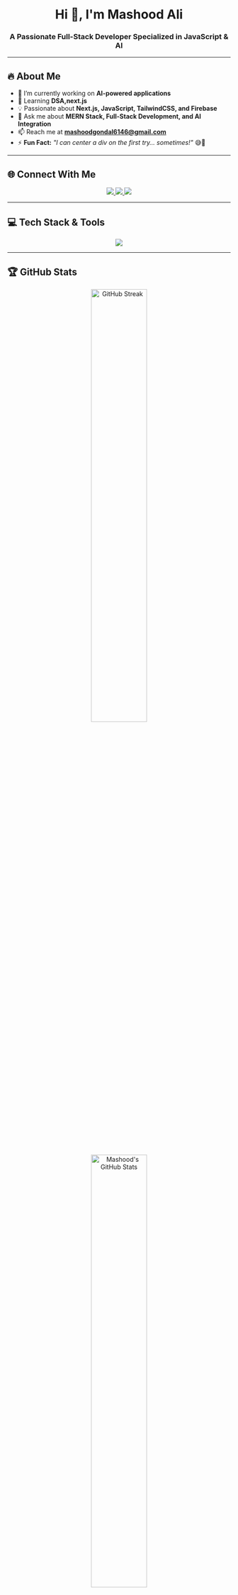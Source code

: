 <h1 align="center">Hi 👋, I'm Mashood Ali</h1>
<h3 align="center">A Passionate Full-Stack Developer Specialized in JavaScript & AI</h3>

---

## 🔥 About Me
- 🚀 I’m currently working on **AI-powered applications**  
- 🌱 Learning **DSA,next.js**  
- 💡 Passionate about **Next.js, JavaScript, TailwindCSS, and Firebase**  
- 💬 Ask me about **MERN Stack, Full-Stack Development, and AI Integration**  
- 📫 Reach me at **mashoodgondal6146@gmail.com**  
- ⚡ **Fun Fact:** *"I can center a div on the first try… sometimes!"* 😅🎯  

---

## 🌐 Connect With Me
<p align="center">
  <a href="https://linkedin.com/in/mashoodali" target="_blank">
    <img src="https://img.shields.io/badge/LinkedIn-0A66C2?style=for-the-badge&logo=linkedin&logoColor=white" />
  </a>
  <a href="https://github.com/Mashoodgondal" target="_blank">
    <img src="https://img.shields.io/badge/GitHub-181717?style=for-the-badge&logo=github&logoColor=white" />
  </a>
  <a href="https://instagram.com/mashood4498" target="_blank">
    <img src="https://img.shields.io/badge/Instagram-E4405F?style=for-the-badge&logo=instagram&logoColor=white" />
  </a>
</p>

---

## 💻 Tech Stack & Tools
<p align="center">
  <img src="https://skillicons.dev/icons?i=html,css,bootstrap,tailwind,js,nodejs,express,react,nextjs,mongodb,firebase,git,github,postman,figma,java" />
</p>

---

## 🏆 GitHub Stats
<div align="center">
  <img src="https://github-readme-streak-stats.herokuapp.com?user=mashoodgondal&theme=react&border_radius=10" alt="GitHub Streak" width="50%"/>
  <img src="https://github-readme-stats.vercel.app/api?username=mashoodgondal&show_icons=true&theme=react&hide_border=true" alt="Mashood's GitHub Stats" width="50%"/>
</div>

---

## 📈 Most Used Languages
<p align="center">
  <img src="https://github-readme-stats.vercel.app/api/top-langs/?username=mashoodgondal&layout=compact&theme=react&hide_border=true" width="50%"/>
</p>

---

### 🎯 My Motto
> "Keep pushing forward, keep building, and keep learning!" 🚀💻

---

🔥 **Like my work?** Feel free to **star** ⭐ my repositories & connect with me! 😊  


🔥 **Like my work?** Feel free to **star** ⭐ my repositories & connect with me! 😊  
